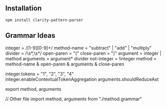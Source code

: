 ## Installation

```
npm install clarity-pattern-parser
```

## Grammar Ideas
integer = /[1-9][0-9]+/
method-name = "subtract" | "add" | "multiply"
divider = /\s*,\s*/
open-paren = "("
close-paren = ")"
argument = integer | method
arguments = argument* divider
not-integer = !integer
method = method-name & open-paren & arguments & close-paren

integer.tokens = "1", "2", "3", "4"
integer.enableContextualTokenAggregation
arguments.shouldReduceAst

export method, arguments

// Other file
import method, arguments from "./method.grammar"




